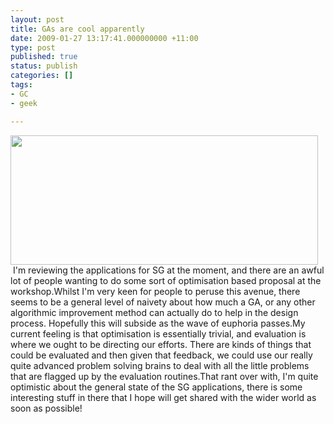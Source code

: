 ```yaml
---
layout: post
title: GAs are cool apparently
date: 2009-01-27 13:17:41.000000000 +11:00
type: post
published: true
status: publish
categories: []
tags:
- GC
- geek

---
```

<p><img src="{{ site.baseurl }}/assets/genetic_algorithms.png" height="207" width="492" /> I'm reviewing the applications for SG at the moment, and there are an awful lot of people wanting to do some sort of optimisation based proposal at the workshop.Whilst I'm very keen for people to peruse this avenue, there seems to be a general level of naivety about how much a GA, or any other algorithmic improvement method can actually do to help in the design process. Hopefully this will subside as the wave of euphoria passes.My current feeling is that optimisation is essentially trivial, and evaluation is where we ought to be directing our efforts. There are kinds of things that could be evaluated and then given that feedback, we could use our really quite advanced problem solving brains to deal with all the little problems that are flagged up by the evaluation routines.That rant over with, I'm quite optimistic about the general state of the SG applications, there is some interesting stuff in there that I hope will get shared with the wider world as soon as possible! </p>
